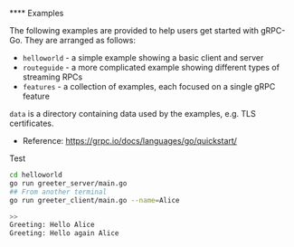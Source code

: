 **** Examples

The following examples are provided to help users get started with gRPC-Go.
They are arranged as follows:

* `helloworld` - a simple example showing a basic client and server
* `routeguide` - a more complicated example showing different types of streaming RPCs
* `features` - a collection of examples, each focused on a single gRPC feature

`data` is a directory containing data used by the examples, e.g. TLS certificates.


- Reference: https://grpc.io/docs/languages/go/quickstart/


Test
```bash
cd helloworld
go run greeter_server/main.go
## From another terminal
go run greeter_client/main.go --name=Alice

>>
Greeting: Hello Alice
Greeting: Hello again Alice
````
